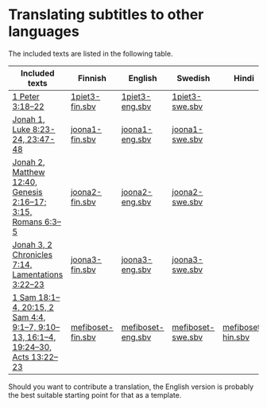 # Translating subtitles to other languages

The included texts are listed in the following table.

| Included texts | Finnish | English | Swedish | Hindi | Tamil
| -------------- | ------- | ------- | ------- | ----- | -----
| [1 Peter 3:18–22](https://rumble.com/vk9z76-1.-piet.-31822.html) | [1piet3-fin.sbv](../main/1piet3-fin.sbv) | [1piet3-eng.sbv](../main/1piet3-eng.sbv) | [1piet3-swe.sbv](../main/1piet3-swe.sbv) | |
| [Jonah 1, Luke 8:23-24, 23:47-48](https://rumble.com/vktj8h-joona-1.html) | [joona1-fin.sbv](../main/joona1-fin.sbv) | [joona1-eng.sbv](../main/joona1-eng.sbv) | [joona1-swe.sbv](../main/joona1-swe.sbv) | |
| [Jonah 2, Matthew 12:40, Genesis 2:16–17; 3:15, Romans 6:3–5](https://rumble.com/vktkah-joona-2.html) | [joona2-fin.sbv](../main/joona2-fin.sbv) | [joona2-eng.sbv](../main/joona2-eng.sbv) | [joona2-swe.sbv](../main/joona2-swe.sbv) | |
| [Jonah 3, 2 Chronicles 7:14, Lamentations 3:22–23](https://rumble.com/vktkrp-joona-3.html) | [joona3-fin.sbv](../main/joona3-fin.sbv) | [joona3-eng.sbv](../main/joona3-eng.sbv) | [joona3-swe.sbv](../main/joona3-swe.sbv) | |
| [1 Sam 18:1–4, 20:15, 2 Sam 4:4, 9:1–7, 9:10–13, 16:1–4, 19:24–30, Acts 13:22–23](https://youtu.be/V0aq-qDsO5w) | [mefiboset-fin.sbv](../main/mefiboset-fin.sbv) | [mefiboset-eng.sbv](../main/mefiboset-eng.sbv) | [mefiboset-swe.sbv](../main/mefiboset-swe.sbv) | [mefiboset-hin.sbv](../main/mefiboset-hin.sbv) | [mefiboset-tam.sbv](../main/mefiboset-tam.sbv)

Should you want to contribute a translation, the English version is probably the best suitable starting point for that as a template.
